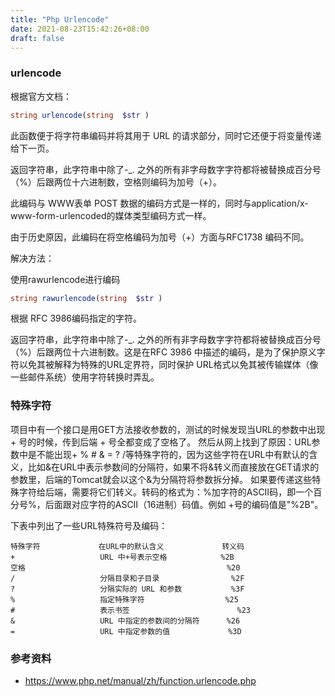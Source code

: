 ```yaml
---
title: "Php Urlencode"
date: 2021-08-23T15:42:26+08:00
draft: false
---
```


### urlencode

根据官方文档：

```php    
string urlencode(string  $str )
```

此函数便于将字符串编码并将其用于 URL 的请求部分，同时它还便于将变量传递给下一页。

返回字符串，此字符串中除了-_. 之外的所有非字母数字字符都将被替换成百分号（%）后跟两位十六进制数，空格则编码为加号（+）。

此编码与 WWW表单 POST 数据的编码方式是一样的，同时与application/x-www-form-urlencoded的媒体类型编码方式一样。

由于历史原因，此编码在将空格编码为加号（+）方面与RFC1738 编码不同。 

解决方法：

使用rawurlencode进行编码

```php    
string rawurlencode(string  $str )
```

根据 RFC 3986编码指定的字符。 

返回字符串，此字符串中除了-_. 之外的所有非字母数字字符都将被替换成百分号（%）后跟两位十六进制数。这是在RFC 3986 中描述的编码，是为了保护原义字符以免其被解释为特殊的URL定界符，同时保护 URL格式以免其被传输媒体（像一些邮件系统）使用字符转换时弄乱。


### 特殊字符

项目中有一个接口是用GET方法接收参数的，测试的时候发现当URL的参数中出现 + 号的时候，传到后端 + 号全都变成了空格了。
然后从网上找到了原因：URL参数中是不能出现+ % # & = ? /等特殊字符的，因为这些字符在URL中有默认的含义，比如&在URL中表示参数间的分隔符，如果不将&转义而直接放在GET请求的参数里，后端的Tomcat就会以这个&为分隔符将参数拆分掉。
如果要传递这些特殊字符给后端，需要将它们转义。转码的格式为：%加字符的ASCII码，即一个百分号%，后面跟对应字符的ASCII（16进制）码值。例如 +号的编码值是"%2B"。

下表中列出了一些URL特殊符号及编码：

```
特殊字符	         在URL中的默认含义	            转义码
+	                URL 中+号表示空格	           %2B
空格		                                       %20
/	                分隔目录和子目录	            %2F
?	                分隔实际的 URL 和参数	        %3F
%	                指定特殊字符	                %25
#	                表示书签	                    %23
&	                URL 中指定的参数间的分隔符	     %26
=	                URL 中指定参数的值	            %3D
```


### 参考资料
- https://www.php.net/manual/zh/function.urlencode.php
